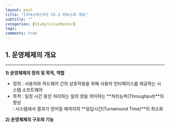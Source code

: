 ```yaml
---
layout: post
title: "[리눅스마스터] Ch.1 리눅스의 개요"
subtitle: ""
categories: [Study/LinuxMaster] 
tags:
comments: true
---
```


## 1. 운영체제의 개요

---

**1) 운영체제의 정의 및 목적, 역할**
 - 정의 : 사용자와 하드웨어 간의 상호작용을 위해 사용자 인터페이스를 제공하는 시스템 소프트웨어
 - 목적
 : 일정 시간 동안 처리하는 일의 양을 의미하는 **처리능력(Throughput)**의 향상  
 : 시스템에서 결과가 얻어질 때까지의 **응답시간(Turnaround Time)**의 최소화

**2) 운영체제의 구조와 기능**